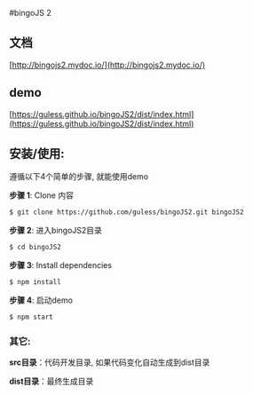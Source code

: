 #bingoJS 2

## 文档

[http://bingojs2.mydoc.io/](http://bingojs2.mydoc.io/)

## demo

[https://guless.github.io/bingoJS2/dist/index.html](https://guless.github.io/bingoJS2/dist/index.html)

## 安装/使用:

遵循以下4个简单的步骤, 就能使用demo

**步骤 1**: Clone 内容
```bash
$ git clone https://github.com/guless/bingoJS2.git bingoJS2
```

**步骤 2**: 进入bingoJS2目录
```bash
$ cd bingoJS2
```

**步骤 3**: Install dependencies
```bash
$ npm install
```

**步骤 4**: 启动demo
```bash
$ npm start
```
### 其它:
**src目录**：代码开发目录, 如果代码变化自动生成到dist目录

**dist目录**：最终生成目录
